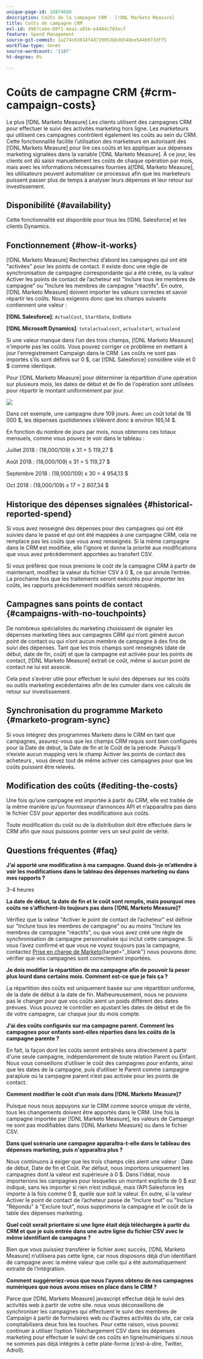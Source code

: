 ```yaml
---
unique-page-id: 18874688
description: Coûts de la campagne CRM - [!DNL Marketo Measure]
title: Coûts de campagne CRM
exl-id: d967cabe-b9f1-4ea1-a81b-e4484c703ecf
feature: Spend Management
source-git-commit: 1a274c83814f4d729053bb36548ee544b973dff5
workflow-type: tm+mt
source-wordcount: '1187'
ht-degree: 0%

---
```


# Coûts de campagne CRM {#crm-campaign-costs}

Le plus [!DNL Marketo Measure] Les clients utilisent des campagnes CRM pour effectuer le suivi des activités marketing hors ligne. Les marketeurs qui utilisent ces campagnes contrôlent également les coûts au sein du CRM. Cette fonctionnalité facilite l’utilisation des marketeurs en autorisant des [!DNL Marketo Measure] pour lire ces coûts et les appliquer aux dépenses marketing signalées dans la variable [!DNL Marketo Measure]. À ce jour, les clients ont dû saisir manuellement les coûts de chaque opération par mois, mais avec les informations nécessaires fournies à[!DNL Marketo Measure], les utilisateurs peuvent automatiser ce processus afin que les marketeurs puissent passer plus de temps à analyser leurs dépenses et leur retour sur investissement.

## Disponibilité {#availability}

Cette fonctionnalité est disponible pour tous les [!DNL Salesforce] et les clients Dynamics.

## Fonctionnement {#how-it-works}

[!DNL Marketo Measure] Recherchez d’abord les campagnes qui ont été &quot;activées&quot; pour les points de contact. Il existe donc une règle de synchronisation de campagne correspondante qui a été créée, ou la valeur Activer les points de contact de l’acheteur est &quot;Inclure tous les membres de campagne&quot; ou &quot;Inclure les membres de campagne &quot;réactifs&quot;. En outre, [!DNL Marketo Measure] doivent importer les valeurs correctes et savoir répartir les coûts. Nous exigeons donc que les champs suivants contiennent une valeur :

**[!DNL Salesforce]**: `ActualCost`, `StartDate`, `EndDate`

**[!DNL Microsoft Dynamics]**: `totalactualcost`, `actualstart`, `actualend`

Si une valeur manque dans l’un des trois champs, [!DNL Marketo Measure] n&#39;importe pas les coûts. Vous pouvez corriger ce problème en mettant à jour l&#39;enregistrement Campaign dans le CRM. Les coûts ne sont pas importés s’ils sont définis sur 0 $, car [!DNL Salesforce] considère vide et 0 $ comme identique.

Pour [!DNL Marketo Measure] pour déterminer la répartition d&#39;une opération sur plusieurs mois, les dates de début et de fin de l&#39;opération sont utilisées pour répartir le montant uniformément par jour.

![](assets/1.jpg)

Dans cet exemple, une campagne dure 109 jours. Avec un coût total de 18 000 $, les dépenses quotidiennes s’élèvent donc à environ 165,14 $.

En fonction du nombre de jours par mois, nous obtenons ces totaux mensuels, comme vous pouvez le voir dans le tableau :

Juillet 2018 : (18,000/109) x 31 = 5 119,27 $

Août 2018 : (18,000/109) x 31 = 5 119,27 $

Septembre 2018 : (18,000/109) x 30 = 4 954,13 $

Oct 2018 : (18,000/109) x 17 = 2 807,34 $

## Historique des dépenses signalées {#historical-reported-spend}

Si vous avez renseigné des dépenses pour des campagnes qui ont été suivies dans le passé et qui ont été mappées à une campagne CRM, cela ne remplace pas les coûts que vous avez renseignés. Si la même campagne dans le CRM est modifiée, elle l’ignore et donne la priorité aux modifications que vous avez précédemment apportées au transfert CSV.

Si vous préférez que nous prenions le coût de la campagne CRM à partir de maintenant, modifiez la valeur du fichier CSV à 0 $, ce qui annule l’entrée. La prochaine fois que les traitements seront exécutés pour importer les coûts, les rapports précédemment modifiés seront récupérés.

## Campagnes sans points de contact {#campaigns-with-no-touchpoints}

De nombreux spécialistes du marketing choisissent de signaler les dépenses marketing liées aux campagnes CRM qui n’ont généré aucun point de contact ou qui n’ont aucun membre de campagne à des fins de suivi des dépenses. Tant que les trois champs sont renseignés (date de début, date de fin, coût) et que la campagne est activée pour les points de contact, [!DNL Marketo Measure] extrait ce coût, même si aucun point de contact ne lui est associé.

Cela peut s’avérer utile pour effectuer le suivi des dépenses sur les coûts ou outils marketing excédentaires afin de les cumuler dans vos calculs de retour sur investissement.

## Synchronisation du programme Marketo {#marketo-program-sync}

Si vous intégrez des programmes Marketo dans le CRM en tant que campagnes, assurez-vous que les champs CRM requis sont bien configurés pour la Date de début, la Date de fin et le Coût de la période. Puisqu’il n’existe aucun mapping vers le champ Activer les points de contact des acheteurs , vous devez tout de même activer ces campagnes pour que les coûts puissent être relevés.

## Modification des coûts {#editing-the-costs}

Une fois qu’une campagne est importée à partir du CRM, elle est traitée de la même manière qu’un fournisseur d’annonces API et n’apparaîtra pas dans le fichier CSV pour apporter des modifications aux coûts.

Toute modification du coût ou de la distribution doit être effectuée dans le CRM afin que nous puissions pointer vers un seul point de vérité.

## Questions fréquentes {#faq}

**J’ai apporté une modification à ma campagne. Quand dois-je m’attendre à voir les modifications dans le tableau des dépenses marketing ou dans mes rapports ?**

3-4 heures

**La date de début, la date de fin et le coût sont remplis, mais pourquoi mes coûts ne s’affichent-ils toujours pas dans [!DNL Marketo Measure]?**

Vérifiez que la valeur &quot;Activer le point de contact de l’acheteur&quot; est définie sur &quot;Inclure tous les membres de campagne&quot; ou au moins &quot;Inclure les membres de campagne &quot;réactifs&quot;, ou que vous avez créé une règle de synchronisation de campagne personnalisée qui inclut cette campagne. Si vous l’avez confirmé et que vous ne voyez toujours pas la campagne, contactez [Prise en charge de Marketo](https://nation.marketo.com/t5/support/ct-p/Support){target="_blank"} nous pouvons donc vérifier que vos campagnes sont correctement importées.

**Je dois modifier la répartition de ma campagne afin de pouvoir la peser plus lourd dans certains mois. Comment est-ce que je fais ça ?**

La répartition des coûts est uniquement basée sur une répartition uniforme, de la date de début à la date de fin. Malheureusement, nous ne pouvons pas le changer pour que vos coûts aient un poids différent des dates prévues. Vous pouvez le contrôler en ajustant les dates de début et de fin de votre campagne, car chaque jour du mois compte.

**J’ai des coûts configurés sur ma campagne parent. Comment les campagnes pour enfants sont-elles réparties dans les coûts de la campagne parente ?**

En fait, la façon dont les coûts seront entraînés sera directement à partir d&#39;une seule campagne, indépendamment de toute relation Parent ou Enfant. Nous vous conseillons d’utiliser le coût des campagnes pour enfants, ainsi que les dates de la campagne, puis d’utiliser le Parent comme campagne parapluie où la campagne parent n’est pas activée pour les points de contact.

**Comment modifier le coût d’un mois dans [!DNL Marketo Measure]?**

Puisque nous nous appuyons sur le CRM comme source unique de vérité, tous les changements doivent être apportés dans le CRM. Une fois la campagne importée par [!DNL Marketo Measure], les valeurs de Campaign ne sont pas modifiables dans [!DNL Marketo Measure] ou dans le fichier CSV.

**Dans quel scénario une campagne apparaîtra-t-elle dans le tableau des dépenses marketing, puis n&#39;apparaîtra plus ?**

Nous continuons à exiger que les trois champs clés aient une valeur : Date de début, Date de fin et Coût. Par défaut, nous importons uniquement les campagnes dont la valeur est supérieure à 0 $. Dans l’idéal, nous importerions les campagnes pour lesquelles un montant explicite de 0 $ est indiqué, sans les importer si rien n’est indiqué, mais l’API Salesforce les importe à la fois comme 0 $, quelle que soit la valeur. En outre, si la valeur Activer le point de contact de l’acheteur passe de &quot;Inclure tout&quot; ou &quot;Inclure &quot;Répondu&quot; à &quot;Exclure tout&quot;, nous supprimons la campagne et le coût de la table des dépenses marketing.

**Quel coût serait prioritaire si une ligne était déjà téléchargée à partir du CRM et que je suis entrée dans une autre ligne du fichier CSV avec le même identifiant de campagne ?**

Bien que vous puissiez transférer le fichier avec succès, [!DNL Marketo Measure] n’utilisera pas cette ligne, car nous disposons déjà d’un identifiant de campagne avec la même valeur que celle qui a été automatiquement extraite de l’intégration.

**Comment suggéreriez-vous que nous l’ayons obtenu de nos campagnes numériques que nous avons mises en place dans le CRM ?**

Parce que [!DNL Marketo Measure] javascript effectue déjà le suivi des activités web à partir de votre site. nous vous déconseillons de synchroniser les campagnes qui effectuent le suivi des membres de Campaign à partir de formulaires web ou d’autres activités du site, car cela comptabilisera deux fois les touches. Pour cette raison, vous pouvez continuer à utiliser l’option Téléchargement CSV dans les dépenses marketing pour effectuer le suivi de ces coûts en ligne/numériques si nous ne sommes pas déjà intégrés à cette plate-forme (c’est-à-dire, Twitter, Adroll).
